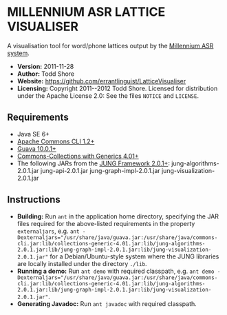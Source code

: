 MILLENNIUM ASR LATTICE VISUALISER
================================================================================
A visualisation tool for word/phone lattices output by the [Millennium ASR system](http://www.distant-speech-recognition.org/).

* **Version:** 2011-11-28
* **Author:** Todd Shore
* **Website:** https://github.com/errantlinguist/LatticeVisualiser
* **Licensing:** Copyright 2011--2012 Todd Shore. Licensed for distribution under the Apache License 2.0: See the files `NOTICE` and `LICENSE`.

Requirements
--------------------------------------------------------------------------------
- Java SE 6+
- [Apache Commons CLI 1.2+](http://commons.apache.org/cli/)
- [Guava 10.0.1+](http://code.google.com/p/guava-libraries/)
- [Commons-Collections with Generics 4.01+](https://github.com/megamattron/collections-generic)
- The following JARs from the [JUNG Framework 2.0.1+](http://sourceforge.net/projects/jung/):
	jung-algorithms-2.0.1.jar
	jung-api-2.0.1.jar
	jung-graph-impl-2.0.1.jar
	jung-visualization-2.0.1.jar
	
Instructions
--------------------------------------------------------------------------------
- **Building:** Run `ant` in the application home directory, specifying the JAR files required for the above-listed requirements in the property `externaljars`, e.g. `ant -Dexternaljars="/usr/share/java/guava.jar:/usr/share/java/commons-cli.jar:lib/collections-generic-4.01.jar:lib/jung-algorithms-2.0.1.jar:lib/jung-graph-impl-2.0.1.jar:lib/jung-visualization-2.0.1.jar"` for a Debian/Ubuntu-style system where the JUNG libraries are locally installed under the directory `./lib`.
- **Running a demo:** Run `ant demo` with required classpath, e.g. `ant demo -Dexternaljars="/usr/share/java/guava.jar:/usr/share/java/commons-cli.jar:lib/collections-generic-4.01.jar:lib/jung-algorithms-2.0.1.jar:lib/jung-graph-impl-2.0.1.jar:lib/jung-visualization-2.0.1.jar"`.
- **Generating Javadoc:** Run `ant javadoc` with required classpath.
